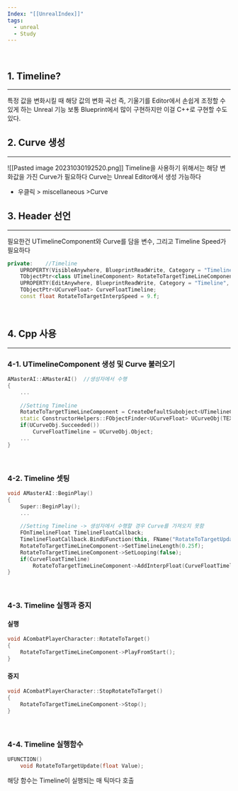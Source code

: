 ```yaml
---
Index: "[[UnrealIndex]]"
tags:
  - unreal
  - Study
---
```

   
## 1. Timeline?
---
특정 값을 변화시킬 때 해당 값의 변화 곡선 즉, 기울기를 Editor에서 손쉽게 조정할 수 있게 하는 Unreal 기능
보통 Blueprint에서 많이 구현하지만 이걸 C++로 구현할 수도 있다.
   
   
## 2. Curve 생성
---
![[Pasted image 20231030192520.png]]
Timeline을 사용하기 위해서는 해당 변화값을 가진 Curve가 필요하다
Curve는 Unreal Editor에서 생성 가능하다

* 우클릭 > miscellaneous >Curve 
   
   
## 3. Header 선언
---
필요한건 UTimelineComponent와 Curve를 담을 변수, 그리고 Timeline Speed가 필요하다
```cpp
private:	//Timeline
	UPROPERTY(VisibleAnywhere, BlueprintReadWrite, Category = "Timeline", meta = (AllowPrivateAccess = "true"))
	TObjectPtr<class UTimelineComponent> RotateToTargetTimeLineComponent;
	UPROPERTY(EditAnywhere, BlueprintReadWrite, Category = "Timeline", meta = (AllowPrivateAccess = "true"))
	TObjectPtr<UCurveFloat> CurveFloatTimeline;
	const float RotateToTargetInterpSpeed = 9.f;
```
   
   
## 4. Cpp 사용
---
### 4-1. UTimelineComponent 생성 및 Curve 불러오기
```cpp
AMasterAI::AMasterAI()  //생성자에서 수행
{
	...
	
	//Setting Timeline
	RotateToTargetTimeLineComponent = CreateDefaultSubobject<UTimelineComponent>(TEXT("RotateToTargetTimeLineComponent"));
	static ConstructorHelpers::FObjectFinder<UCurveFloat> UCurveObj(TEXT("/Game/CombatSystem/Blueprints/Timeline/RotateToTargetCurve.RotateToTargetCurve"));
	if(UCurveObj.Succeeded())
		CurveFloatTimeline = UCurveObj.Object;
	...
}
```
   
### 4-2. Timeline 셋팅
```cpp
void AMasterAI::BeginPlay()
{
	Super::BeginPlay();
	...
	
	//Setting Timeline -> 생성자에서 수행할 경우 Curve를 가져오지 못함
	FOnTimelineFloat TimelineFloatCallback;
	TimelineFloatCallback.BindUFunction(this, FName("RotateToTargetUpdate")); //Callback에서 불릴 함수 이름을 삽입
	RotateToTargetTimeLineComponent->SetTimelineLength(0.25f);
	RotateToTargetTimeLineComponent->SetLooping(false);
	if(CurveFloatTimeline)
		RotateToTargetTimeLineComponent->AddInterpFloat(CurveFloatTimeline, TimelineFloatCallback);
}
```
   
### 4-3. Timeline 실행과 중지
#### 실행
```cpp
void ACombatPlayerCharacter::RotateToTarget()
{
	RotateToTargetTimeLineComponent->PlayFromStart();
}
```

#### 중지
```cpp
void ACombatPlayerCharacter::StopRotateToTarget()
{
	RotateToTargetTimeLineComponent->Stop();
}
```
   
### 4-4. Timeline 실행함수
```cpp
UFUNCTION()
	void RotateToTargetUpdate(float Value);
```
해당 함수는 Timeline이 실행되는 매 틱마다 호출